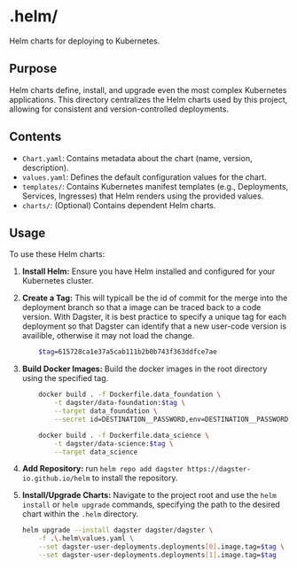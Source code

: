 # .helm/

Helm charts for deploying to Kubernetes.

## Purpose

Helm charts define, install, and upgrade even the most complex Kubernetes applications.
This directory centralizes the Helm charts used by this project, allowing for consistent
and version-controlled deployments.

## Contents

- `Chart.yaml`: Contains metadata about the chart (name, version, description).
- `values.yaml`: Defines the default configuration values for the chart.
- `templates/`: Contains Kubernetes manifest templates (e.g., Deployments, Services,
Ingresses) that Helm renders using the provided values.
- `charts/`: (Optional) Contains dependent Helm charts.

## Usage

To use these Helm charts:

1. **Install Helm:** Ensure you have Helm installed and configured for your Kubernetes
cluster.
3. **Create a Tag:**  This will typicall be the id of commit for the merge into the
deployment branch so that a image can be traced back to a code version.  With Dagster,
it is best practice to specify a unique tag for each deployment so that Dagster can
identify that a new user-code version is availible, otherwise it may not load the
change.
    ```bash
        $tag=615728ca1e37a5cab111b2b0b743f363ddfce7ae
    ```

2. **Build Docker Images:** Build the docker images in the root directory using the
specified tag.
    ```bash
        docker build . -f Dockerfile.data_foundation \
            -t dagster/data-foundation:$tag \
            --target data_foundation \
            --secret id=DESTINATION__PASSWORD,env=DESTINATION__PASSWORD
    ```

    ```bash
        docker build . -f Dockerfile.data_science \
            -t dagster/data-science:$tag \
            --target data_science
    ```

3. **Add Repository:**  run `helm repo add dagster https://dagster-io.github.io/helm`
to install the repository.
4. **Install/Upgrade Charts:** Navigate to the project root and use the `helm install`
or `helm upgrade` commands, specifying the path to the desired chart within the `.helm`
directory.

    ```bash
    helm upgrade --install dagster dagster/dagster \
        -f .\.helm\values.yaml \
        --set dagster-user-deployments.deployments[0].image.tag=$tag \
        --set dagster-user-deployments.deployments[1].image.tag=$tag
    ```
